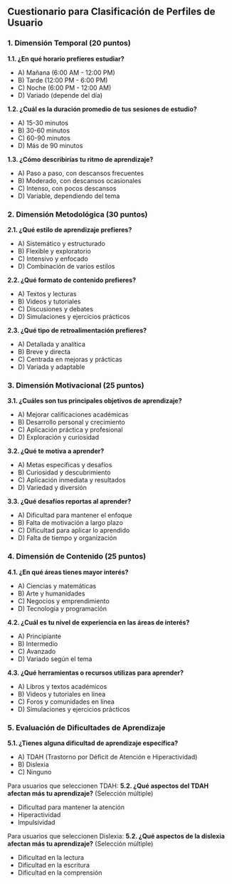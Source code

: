 ## Cuestionario para Clasificación de Perfiles de Usuario

### 1. Dimensión Temporal (20 puntos)

**1.1. ¿En qué horario prefieres estudiar?**
- A) Mañana (6:00 AM - 12:00 PM)
- B) Tarde (12:00 PM - 6:00 PM)
- C) Noche (6:00 PM - 12:00 AM)
- D) Variado (depende del día)

**1.2. ¿Cuál es la duración promedio de tus sesiones de estudio?**
- A) 15-30 minutos
- B) 30-60 minutos
- C) 60-90 minutos
- D) Más de 90 minutos

**1.3. ¿Cómo describirías tu ritmo de aprendizaje?**
- A) Paso a paso, con descansos frecuentes
- B) Moderado, con descansos ocasionales
- C) Intenso, con pocos descansos
- D) Variable, dependiendo del tema

### 2. Dimensión Metodológica (30 puntos)

**2.1. ¿Qué estilo de aprendizaje prefieres?**
- A) Sistemático y estructurado
- B) Flexible y exploratorio
- C) Intensivo y enfocado
- D) Combinación de varios estilos

**2.2. ¿Qué formato de contenido prefieres?**
- A) Textos y lecturas
- B) Videos y tutoriales
- C) Discusiones y debates
- D) Simulaciones y ejercicios prácticos

**2.3. ¿Qué tipo de retroalimentación prefieres?**
- A) Detallada y analítica
- B) Breve y directa
- C) Centrada en mejoras y prácticas
- D) Variada y adaptable

### 3. Dimensión Motivacional (25 puntos)

**3.1. ¿Cuáles son tus principales objetivos de aprendizaje?**
- A) Mejorar calificaciones académicas
- B) Desarrollo personal y crecimiento
- C) Aplicación práctica y profesional
- D) Exploración y curiosidad

**3.2. ¿Qué te motiva a aprender?**
- A) Metas específicas y desafíos
- B) Curiosidad y descubrimiento
- C) Aplicación inmediata y resultados
- D) Variedad y diversión

**3.3. ¿Qué desafíos reportas al aprender?**
- A) Dificultad para mantener el enfoque
- B) Falta de motivación a largo plazo
- C) Dificultad para aplicar lo aprendido
- D) Falta de tiempo y organización

### 4. Dimensión de Contenido (25 puntos)

**4.1. ¿En qué áreas tienes mayor interés?**
- A) Ciencias y matemáticas
- B) Arte y humanidades
- C) Negocios y emprendimiento
- D) Tecnología y programación

**4.2. ¿Cuál es tu nivel de experiencia en las áreas de interés?**
- A) Principiante
- B) Intermedio
- C) Avanzado
- D) Variado según el tema

**4.3. ¿Qué herramientas o recursos utilizas para aprender?**
- A) Libros y textos académicos
- B) Videos y tutoriales en línea
- C) Foros y comunidades en línea
- D) Simulaciones y ejercicios prácticos

### 5. Evaluación de Dificultades de Aprendizaje

**5.1. ¿Tienes alguna dificultad de aprendizaje específica?**
- A) TDAH (Trastorno por Déficit de Atención e Hiperactividad)
- B) Dislexia
- C) Ninguno

Para usuarios que seleccionen TDAH:
**5.2. ¿Qué aspectos del TDAH afectan más tu aprendizaje?** (Selección múltiple)
- Dificultad para mantener la atención
- Hiperactividad
- Impulsividad

Para usuarios que seleccionen Dislexia:
**5.2. ¿Qué aspectos de la dislexia afectan más tu aprendizaje?** (Selección múltiple)
- Dificultad en la lectura
- Dificultad en la escritura
- Dificultad en la comprensión
